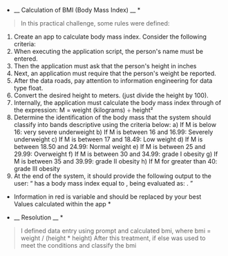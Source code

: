 
* __ Calculation of BMI (Body Mass Index) __ *
> In this practical challenge, some rules were defined:

1) Create an app to calculate body mass index.
Consider the following criteria:
1) When executing the application script, the person's name must be entered.
2) Then the application must ask that the person's height in
inches
3) Next, an application must require that the person's weight be reported.
4) After the data roads, pay attention to information engineering for data type
float.
5) Convert the desired height to meters. (just divide the height by
100).
6) Internally, the application must calculate the body mass index through
of the expression: M = weight (kilograms) ÷ height²
7) Determine the identification of the body mass that the system should classify into bands
descriptive using the criteria below:
a) If M is below 16: very severe underweight
b) If M is between 16 and 16.99: Severely underweight
c) If M is between 17 and 18.49: Low weight
d) If M is between 18.50 and 24.99: Normal weight
e) If M is between 25 and 29.99: Overweight
f) If M is between 30 and 34.99: grade I obesity
g) If M is between 35 and 39.99: grade II obesity
h) If M for greater than 40: grade III obesity
8) At the end of the system, it should provide the following output to the user:
“<Name> has a body mass index equal to <m>, being evaluated as:
<classification>. ”
* Information in red is variable and should be replaced by your best
Values calculated within the app *


* __ Resolution __ *
> I defined data entry using prompt and calculated bmi, where bmi = weight / (height * height)
> After this treatment, if else was used to meet the conditions and classify the bmi

